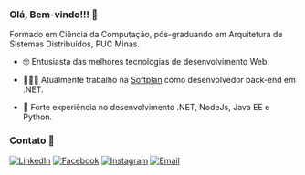 ### Olá, Bem-vindo!!! 👋

Formado em Ciência da Computação, pós-graduando em Arquitetura de Sistemas Distribuídos, PUC Minas.

* 🤓 Entusiasta das melhores tecnologias de desenvolvimento Web.

* 👨🏻‍💻 Atualmente trabalho na [Softplan](https://www.softplan.com.br) como desenvolvedor back-end em .NET.

* 💪 Forte experiência no desenvolvimento .NET, NodeJs, Java EE e Python.

### Contato 💬

[![LinkedIn](https://img.shields.io/badge/LinkedIn-0075ff?style=flat-square&logo=LinkedIn&link=https://www.linkedin.com/in/wellingtoong/)](https://www.linkedin.com/in/wellingtoong/)
[![Facebook](https://img.shields.io/badge/Facebook-0075ff?style=flat-square&logo=Facebook&logoColor=white&link=https://www.facebook.com/WellingtoonG/)](https://www.facebook.com/WellingtoonG/)
[![Instagram](https://img.shields.io/badge/Instagram-0075ff?style=flat-square&logo=Instagram&logoColor=white&link=https://www.instagram.com/wellingtoong/)](https://www.instagram.com/wellingtoong/)
[![Email](https://img.shields.io/badge/wellington.gonzalez@hotmail.com-0075ff?style=flat-square&logo=Minutemailer&logoColor=white&link=mailto:wellington.gonzalez@hotmail.com)](mailto:wellington.gonzalez@hotmail.com)
